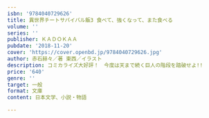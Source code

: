 ```yaml
---
isbn: '9784040729626'
title: 異世界チートサバイバル飯3 食べて、強くなって、また食べる
volume: ''
series: ''
publisher: ＫＡＤＯＫＡＡ
pubdate: '2018-11-20'
cover: 'https://cover.openbd.jp/9784040729626.jpg'
author: 赤石赫々／著 東西／イラスト
description: コミカライズ大好評！　今度は天まで続く巨人の階段を踏破せよ!!
price: '640'
genre: ''
target: 一般
format: 文庫
content: 日本文学、小説・物語

---
```

